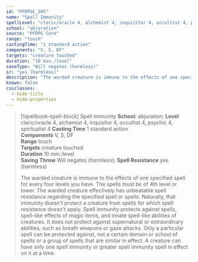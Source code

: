 ```yaml
---
id: "PFRPGC_505"
name: "Spell Immunity"
spellLevel: "cleric/oracle 4, alchemist 4, inquisitor 4, occultist 4, psychic 4, spiritualist 4"
school: "abjuration"
source: "PFRPG Core"
range: "touch"
castingTime: "1 standard action"
components: "V, S, DF"
targets: "creature touched"
duration: "10 min./level"
saveType: "Will negates (harmless)"
sr: "yes (harmless)"
description: "The warded creature is immune to the effects of one specified spell for every four levels you have. The spells must be of 4th level or lower. The warded creature effectively has unbeatable spell resistance regarding the specified spell or spells. Naturally, that immunity doesn't protect a creature from spells for which spell resistance doesn't apply. Spell immunity protects against spells, spell-like effects of magic items, and innate spell-like abilities of creatures. It does not protect against supernatural or extraordinary abilities, such as breath weapons or gaze attacks.  Only a particular spell can be protected against, not a certain domain or school of spells or a group of spells that are similar in effect. A creature can have only one spell immunity or greater spell immunity spell in effect on it at a time."
known: false
cssclasses:
  - hide-title
  - hide-properties
---
```


> [!spellbook-spell-block] Spell Immunity
> **School:** abjuration; **Level** cleric/oracle 4, alchemist 4, inquisitor 4, occultist 4, psychic 4, spiritualist 4
> **Casting Time** 1 standard action  
> **Components** V, S, DF  
> **Range** touch  
> **Targets** creature touched  
> **Duration** 10 min./level  
> **Saving Throw** Will negates (harmless); **Spell Resistance** yes (harmless)
> 
> The warded creature is immune to the effects of one specified spell for every four levels you have. The spells must be of 4th level or lower. The warded creature effectively has unbeatable spell resistance regarding the specified spell or spells. Naturally, that immunity doesn't protect a creature from spells for which spell resistance doesn't apply. Spell immunity protects against spells, spell-like effects of magic items, and innate spell-like abilities of creatures. It does not protect against supernatural or extraordinary abilities, such as breath weapons or gaze attacks.  Only a particular spell can be protected against, not a certain domain or school of spells or a group of spells that are similar in effect. A creature can have only one spell immunity or greater spell immunity spell in effect on it at a time.